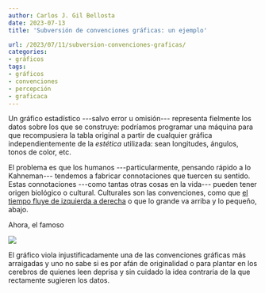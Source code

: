 ```yaml
---
author: Carlos J. Gil Bellosta
date: 2023-07-13
title: 'Subversión de convenciones gráficas: un ejemplo'

url: /2023/07/11/subversion-convenciones-graficas/
categories:
- gráficos
tags:
- gráficos
- convenciones
- percepción
- graficaca
---
```


Un gráfico estadístico ---salvo error u omisión--- representa fielmente los datos sobre los que se construye: podríamos programar una máquina para que recompusiera la tabla original a partir de cualquier gráfica independientemente de la _estética_ utilizada: sean longitudes, ángulos, tonos de color, etc.

El problema es que los humanos ---particularmente, pensando rápido a lo Kahneman--- tendemos a fabricar connotaciones que tuercen su sentido. Estas connotaciones ---como tantas otras cosas en la vida--- pueden tener origen biológico o cultural. Culturales son las convenciones, como que
[el tiempo fluye de izquierda a derecha](/2020/04/24/por-que-fluye-el-tiempo-de-izquierda-a-derecha/)
o que lo grande va arriba y lo pequeño, abajo.

Ahora, el famoso

![](/wp-uploads/2023/gun_deaths_florida.png#center)

El gráfico viola injustificadamente una de las convenciones gráficas más arraigadas y uno no sabe si es por afán de originalidad o para plantar en los cerebros de quienes leen deprisa y sin cuidado la idea contraria de la que rectamente sugieren los datos.